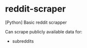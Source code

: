 # reddit-scraper
[Python] Basic reddit scrapper

Can scrape publicly available data for:
  - subreddits
